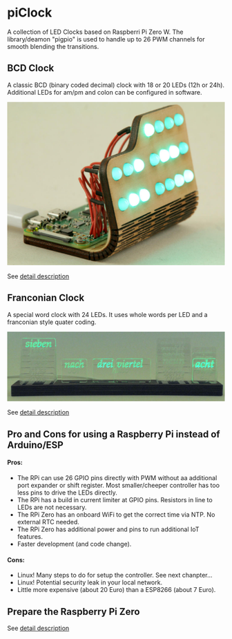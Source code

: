 # piClock
A collection of LED Clocks based on Raspberri Pi Zero W. The library/deamon "pigpio" is used to handle up to 26 PWM channels for smooth blending the transitions.

## BCD Clock

A classic BCD (binary coded decimal) clock with 18 or 20 LEDs (12h or 24h). Additional LEDs for am/pm and colon can be configured in software.

![bcd.png](/bcd.Demo.jpg)

See [detail description](/bcd.md)

## Franconian Clock

A special word clock with 24 LEDs. It uses whole words per LED and a franconian style quater coding.

![franconian.png](/franconian.Demo.jpg)

See [detail description](/franconian.md)

## Pro and Cons for using a Raspberry Pi instead of Arduino/ESP

#### Pros:
* The RPi can use 26 GPIO pins directly with PWM without aa additional port expander or shift register. Most smaller/cheeper controller has too less pins to drive the LEDs directly.
* The RPi has a build in current limiter at GPIO pins. Resistors in line to LEDs are not necessary.
* The RPi Zero has an onboard WiFi to get the correct time via NTP. No external RTC needed.
* The RPi Zero has additional power and pins to run additional IoT features.
* Faster development (and code change).

#### Cons:
* Linux! Many steps to do for setup the controller. See next chanpter...
* Linux! Potential security leak in your local network.
* Little more expensive (about 20 Euro) than a ESP8266 (about 7 Euro).

## Prepare the Raspberry Pi Zero

See [detail description](/prepare.md)
